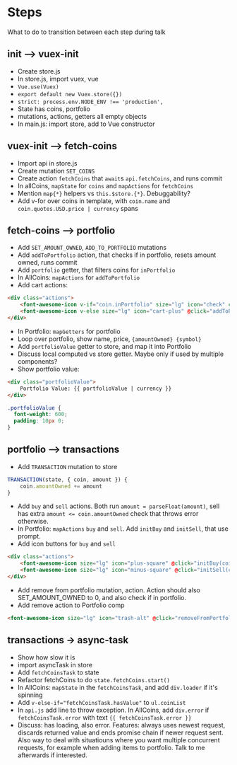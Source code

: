 # Steps

What to do to transition between each step during talk

## init --> vuex-init

- Create store.js
- In store.js, import vuex, vue
- `Vue.use(Vuex)`
- `export default new Vuex.store({})`
- `strict: process.env.NODE_ENV !== 'production',`
- State has coins, portfolio
- mutations, actions, getters all empty objects
- In main.js: import store, add to Vue constructor

## vuex-init --> fetch-coins

- Import api in store.js
- Create mutation `SET_COINS`
- Create action `fetchCoins` that `await`s `api.fetchCoins`, and runs commit
- In allCoins, `mapState` for `coins` and `mapActions` for `fetchCoins`
- Mention `map{*}` helpers vs `this.$store.{*}`. Debuggability?
- Add v-for over coins in template, with `coin.name` and `coin.quotes.USD.price | currency` spans

## fetch-coins --> portfolio

- Add `SET_AMOUNT_OWNED`, `ADD_TO_PORTFOLIO` mutations
- Add `addToPortfolio` action, that checks if in portfolio, resets amount owned, runs commit
- Add `portfolio` getter, that filters coins for `inPortfolio`
- In AllCoins: `mapActions` for `addToPortfolio`
- Add cart actions:

```html
<div class="actions">
    <font-awesome-icon v-if="coin.inPortfolio" size="lg" icon="check" class="action added" />
    <font-awesome-icon v-else size="lg" icon="cart-plus" @click="addToPortfolio(coin)" class="clickable action add" />
</div>
```

- In Portfolio: `mapGetters` for portfolio
- Loop over portfolio, show name, price, `{amountOwned} {symbol}`
- Add `portfolioValue` getter to store, and map it into Portfolio
- Discuss local computed vs store getter. Maybe only if used by multiple components?
- Show portfolio value:

```html
<div class="portfolioValue">
    Portfolio Value: {{ portfolioValue | currency }}
</div>
```

```css
.portfolioValue {
  font-weight: 600;
  padding: 10px 0;
}
```

## portfolio --> transactions

- Add `TRANSACTION` mutation to store

```js
TRANSACTION(state, { coin, amount }) {
    coin.amountOwned += amount
}
```

- Add `buy` and `sell` actions. Both run `amount = parseFloat(amount)`, sell has extra `amount <= coin.amountOwned` check that throws error otherwise.
- In Portfolio: `mapActions` `buy` and `sell`. Add `initBuy` and `initSell`, that use prompt.
- Add icon buttons for `buy` and `sell`

```html
<div class="actions">
    <font-awesome-icon size="lg" icon="plus-square" @click="initBuy(coin)" class="clickable action buy" />
    <font-awesome-icon size="lg" icon="minus-square" @click="initSell(coin)" class="clickable action sell" />
</div>
```

- Add remove from portfolio mutation, action. Action should also SET_AMOUNT_OWNED to 0, and also check if in portfolio.
- Add remove action to Portfolio comp

```html
<font-awesome-icon size="lg" icon="trash-alt" @click="removeFromPortfolio(coin)" class="clickable action trash" />
```

## transactions -> async-task

- Show how slow it is
- import asyncTask in store
- Add `fetchCoinsTask` to state
- Refactor fetchCoins to do `state.fetchCoins.start()`
- In AllCoins: `mapState` in the `fetchCoinsTask`, and add `div.loader` if it's spinning
- Add `v-else-if="fetchCoinsTask.hasValue"` to `ul.coinList`
- In `api.js` add line to throw exception. In AllCoins, add `div.error` if `fetchCoinsTask.error` with text `{{ fetchCoinsTask.error }}`
- Discuss: has loading, also error. Features: always uses newest request, discards returned value and ends promise chain if newer request sent. Also way to deal with situatiouns where you want multiple concurrent requests, for example when adding items to portfolio. Talk to me afterwards if interested.
